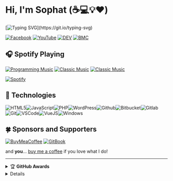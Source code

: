 # Hi, I'm Sophat (:coffee::computer::bulb::heart:)

[![Typing SVG](https://readme-typing-svg.herokuapp.com?font=comfortaa&color=d42932&size=24&width=500&lines=Hello+!!+I+am+Sophat,I'm+from+Cambodia+;also+a+Developer+from+TURBOTECH;Nice+to+meet+you...)](https://git.io/typing-svg)

[![Facebook](https://img.shields.io/badge/Facebook-%231877F2.svg?&style=flat-square&logo=facebook&logoColor=white)](https://facebook.com/nintreapage) [![YouTube](https://img.shields.io/badge/YouTube-%23FF0000.svg?&style=flat-square&logo=youtube&logoColor=white)](https://youtube.com/Ahphnek3) [![DEV](https://img.shields.io/badge/DEV-%23000000.svg?&style=flat-square&logo=dev.to&logoColor=white)](https://dev.to/sophatleat) [![BMC](https://img.shields.io/badge/BuyMeaCoffee-%23FFDD00.svg?&style=flat-square&logo=buy-me-a-coffee&logoColor=black)](https://bmc.xyz/sophat)

## 🎧 Spotify Playing

[![Programming Music](https://img.shields.io/badge/Programming%20Music-%231DB954.svg?&style=flat-square&logo=spotify&logoColor=white)](https://open.spotify.com/playlist/1FWq5Cu05LmtSHgFEXRnZO?si=FozGJF9nRXq2wTv_JpN2wQ) [![Classic Music](https://img.shields.io/badge/KPOP%20Music-%231DB954.svg?&style=flat-square&logo=spotify&logoColor=white)](https://open.spotify.com/playlist/5TNuvf8y7Y3QLXsNaIYCYX?si=dd7ab7a243904342) [![Classic Music](https://img.shields.io/badge/PPOP%20Music-%231DB954.svg?&style=flat-square&logo=spotify&logoColor=white)](https://open.spotify.com/track/6jUQ3jynYE1zTjXfipjS62?si=22175be6167040fb)

[![Spotify](https://readme-spotify.warengonzaga.com/api/spotify)](https://open.spotify.com/user/erufrsyi5ok94iw22o3060jfc)

## 🔧 Technologies

![HTML5](https://img.icons8.com/color/30/html-5.png)![JavaScript](https://img.icons8.com/color/30/javascript.png)![PHP](https://img.icons8.com/color/30/php.png)![WordPress](https://img.icons8.com/color/30/wordpress.png)![Github](https://img.icons8.com/material-outlined/30/github.png)![Bitbucket](https://img.icons8.com/color/30/bitbucket.png)![Gitlab](https://img.icons8.com/color/30/gitlab.png)![Git](https://img.icons8.com/color/30/git.png)![VSCode](https://img.icons8.com/color/30/visual-studio-code-2019.png)![VueJS](https://img.icons8.com/color/30/vue-js.png)![Windows](https://img.icons8.com/color/30/windows-10.png)


## 🍀 Sponsors and Supporters

[![BuyMeaCoffee](https://wrngnz.ga/badge-buymeacoffee)](https://buymeacoff.ee/sophat) [![GitBook](https://wrngnz.ga/badge-gitbook)](https://app.gitbook.com/@sophat) 

and **you**... [buy me a coffee](https://bmc.xyz/sophat) if you love what I do!

---




<details>
    <summary>&#127942 <b>GitHub Awards</b></summary><br/>

![Github Trophy](https://github-profile-trophy.vercel.app/?username=youraccounts)

</details>

<details>
    
[![Anurag's GitHub stats](https://github-readme-stats.vercel.app/api?username=youraccounts)](https://github.com/anuraghazra/github-readme-stats) ![Anurag's GitHub stats](https://github-readme-stats.vercel.app/api?username=youraccounts&show_icons=true&theme=radical)

</details>
